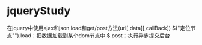 # jqueryStudy
在jquery中使用ajax和json
    load和get/post方法(url[,data][,callBack])
    $("定位节点"").load：把数据加载到某个dom节点中
    $.post：执行异步提交后台
    
    

